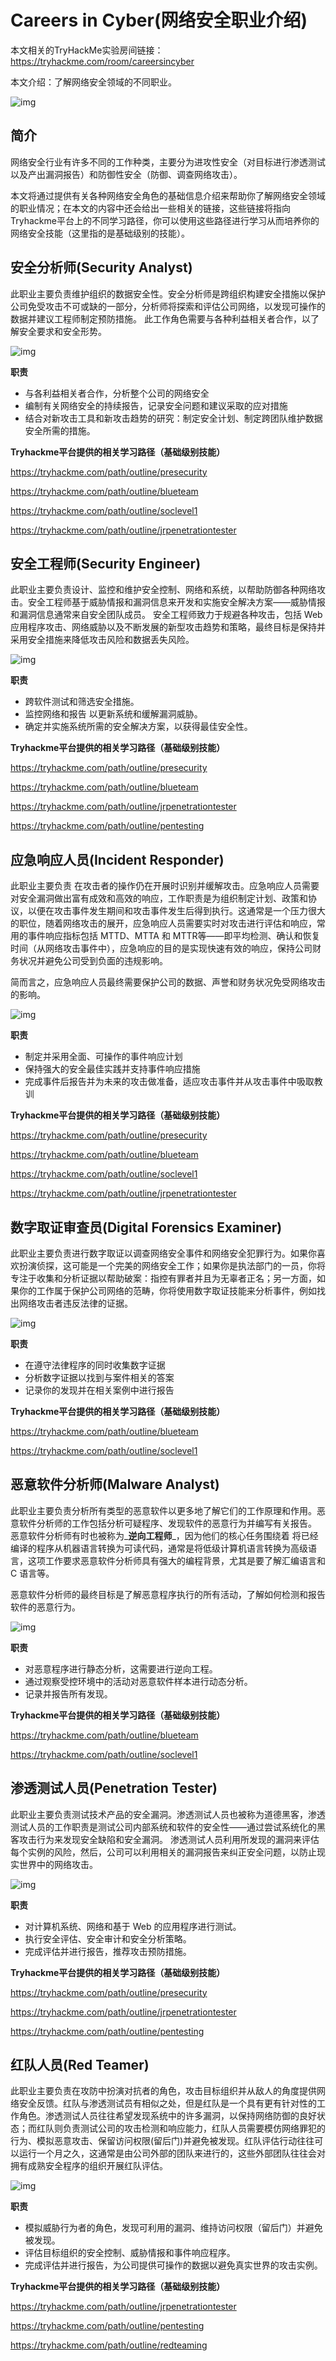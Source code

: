 # Careers in Cyber(网络安全职业介绍)

本文相关的TryHackMe实验房间链接：https://tryhackme.com/room/careersincyber

本文介绍：了解网络安全领域的不同职业。

![img](https://assets.tryhackme.com/room-banners/intro-to-cyber.png)

## 简介

网络安全行业有许多不同的工作种类，主要分为进攻性安全（对目标进行渗透测试以及产出漏洞报告）和防御性安全（防御、调查网络攻击）。

本文将通过提供有关各种网络安全角色的基础信息介绍来帮助你了解网络安全领域的职业情况；在本文的内容中还会给出一些相关的链接，这些链接将指向Tryhackme平台上的不同学习路径，你可以使用这些路径进行学习从而培养你的网络安全技能（这里指的是基础级别的技能）。

## 安全分析师(Security Analyst)

此职业主要负责维护组织的数据安全性。安全分析师是跨组织构建安全措施以保护公司免受攻击不可或缺的一部分，分析师将探索和评估公司网络，以发现可操作的数据并建议工程师制定预防措施。 此工作角色需要与各种利益相关者合作，以了解安全要求和安全形势。

![img](https://tryhackme-images.s3.amazonaws.com/user-uploads/5f04259cf9bf5b57aed2c476/room-content/5504f125b74401f8633bccd831e4c785.png)

**职责**

* 与各利益相关者合作，分析整个公司的网络安全
* 编制有关网络安全的持续报告，记录安全问题和建议采取的应对措施
* 结合对新攻击工具和新攻击趋势的研究：制定安全计划、制定跨团队维护数据安全所需的措施。

**Tryhackme平台提供的相关学习路径（基础级别技能）**

https://tryhackme.com/path/outline/presecurity

https://tryhackme.com/path/outline/blueteam

https://tryhackme.com/path/outline/soclevel1

https://tryhackme.com/path/outline/jrpenetrationtester

## 安全工程师(Security Engineer)

此职业主要负责设计、监控和维护安全控制、网络和系统，以帮助防御各种网络攻击。安全工程师基于威胁情报和漏洞信息来开发和实施安全解决方案——威胁情报和漏洞信息通常来自安全团队成员。 安全工程师致力于规避各种攻击，包括 Web 应用程序攻击、网络威胁以及不断发展的新型攻击趋势和策略，最终目标是保持并采用安全措施来降低攻击风险和数据丢失风险。

![img](https://tryhackme-images.s3.amazonaws.com/user-uploads/5f04259cf9bf5b57aed2c476/room-content/037b40529f9a15660ee458245c8c14dc.png)

**职责**

* 跨软件测试和筛选安全措施。
* 监控网络和报告 以更新系统和缓解漏洞威胁。
* 确定并实施系统所需的安全解决方案，以获得最佳安全性。

**Tryhackme平台提供的相关学习路径（基础级别技能）**

https://tryhackme.com/path/outline/presecurity

https://tryhackme.com/path/outline/blueteam

https://tryhackme.com/path/outline/jrpenetrationtester

https://tryhackme.com/path/outline/pentesting

## 应急响应人员(Incident Responder)

此职业主要负责 在攻击者的操作仍在开展时识别并缓解攻击。应急响应人员需要对安全漏洞做出富有成效和高效的响应，工作职责是为组织制定计划、政策和协议，以便在攻击事件发生期间和攻击事件发生后得到执行。这通常是一个压力很大的职位，随着网络攻击的展开，应急响应人员需要实时对攻击进行评估和响应，常用的事件响应指标包括 MTTD、MTTA 和 MTTR等——即平均检测、确认和恢复时间（从网络攻击事件中），应急响应的目的是实现快速有效的响应，保持公司财务状况并避免公司受到负面的违规影响。

简而言之，应急响应人员最终需要保护公司的数据、声誉和财务状况免受网络攻击的影响。

![img](https://tryhackme-images.s3.amazonaws.com/user-uploads/5f04259cf9bf5b57aed2c476/room-content/6a48b0ea257a587d560ffef4b28f4d35.png)

**职责**

* 制定并采用全面、可操作的事件响应计划
* 保持强大的安全最佳实践并支持事件响应措施
* 完成事件后报告并为未来的攻击做准备，适应攻击事件并从攻击事件中吸取教训

**Tryhackme平台提供的相关学习路径（基础级别技能）**

https://tryhackme.com/path/outline/presecurity

https://tryhackme.com/path/outline/blueteam

https://tryhackme.com/path/outline/soclevel1

https://tryhackme.com/path/outline/jrpenetrationtester

## 数字取证审查员(Digital Forensics Examiner)

此职业主要负责进行数字取证以调查网络安全事件和网络安全犯罪行为。如果你喜欢扮演侦探，这可能是一个完美的网络安全工作；如果你是执法部门的一员，你将专注于收集和分析证据以帮助破案：指控有罪者并且为无辜者正名；另一方面，如果你的工作属于保护公司网络的范畴，你将使用数字取证技能来分析事件，例如找出网络攻击者违反法律的证据。

![img](https://tryhackme-images.s3.amazonaws.com/user-uploads/5f04259cf9bf5b57aed2c476/room-content/22747e6c2cffce6de0c93f456784be37.png)

**职责**

* 在遵守法律程序的同时收集数字证据
* 分析数字证据以找到与案件相关的答案
* 记录你的发现并在相关案例中进行报告

**Tryhackme平台提供的相关学习路径（基础级别技能）**

https://tryhackme.com/path/outline/blueteam

https://tryhackme.com/path/outline/soclevel1

## 恶意软件分析师(Malware Analyst)

此职业主要负责分析所有类型的恶意软件以更多地了解它们的工作原理和作用。恶意软件分析师的工作包括分析可疑程序、发现软件的恶意行为并编写有关报告。 恶意软件分析师有时也被称为_**逆向工程师**_，因为他们的核心任务围绕着 将已经编译的程序从机器语言转换为可读代码，通常是将低级计算机语言转换为高级语言，这项工作要求恶意软件分析师具有强大的编程背景，尤其是要了解汇编语言和 C 语言等。

恶意软件分析师的最终目标是了解恶意程序执行的所有活动，了解如何检测和报告软件的恶意行为。

![img](https://tryhackme-images.s3.amazonaws.com/user-uploads/5f04259cf9bf5b57aed2c476/room-content/49b9585d464f633da235ad1ac6e657d8.png)

**职责**

* 对恶意程序进行静态分析，这需要进行逆向工程。
* 通过观察受控环境中的活动对恶意软件样本进行动态分析。
* 记录并报告所有发现。

**Tryhackme平台提供的相关学习路径（基础级别技能）**

https://tryhackme.com/path/outline/blueteam

https://tryhackme.com/path/outline/soclevel1

## 渗透测试人员(Penetration Tester)

此职业主要负责测试技术产品的安全漏洞。渗透测试人员也被称为道德黑客，渗透测试人员的工作职责是测试公司内部系统和软件的安全性——通过尝试系统化的黑客攻击行为来发现安全缺陷和安全漏洞。 渗透测试人员利用所发现的漏洞来评估每个实例的风险，然后，公司可以利用相关的漏洞报告来纠正安全问题，以防止现实世界中的网络攻击。

![img](https://tryhackme-images.s3.amazonaws.com/user-uploads/5f04259cf9bf5b57aed2c476/room-content/1b9ac0842dca3efabbc15387fc4f0261.png)

**职责**

* 对计算机系统、网络和基于 Web 的应用程序进行测试。
* 执行安全评估、安全审计和安全分析策略。
* 完成评估并进行报告，推荐攻击预防措施。

**Tryhackme平台提供的相关学习路径（基础级别技能）**

https://tryhackme.com/path/outline/presecurity

https://tryhackme.com/path/outline/jrpenetrationtester

https://tryhackme.com/path/outline/pentesting

## 红队人员(Red Teamer)

此职业主要负责在攻防中扮演对抗者的角色，攻击目标组织并从敌人的角度提供网络安全反馈。红队与渗透测试员有相似之处，但是红队是一个具有更有针对性的工作角色。渗透测试人员往往希望发现系统中的许多漏洞，以保持网络防御的良好状态；而红队则负责测试公司的攻击检测和响应能力，红队人员需要模仿网络罪犯的行为、模拟恶意攻击、保留访问权限(留后门)并避免被发现。红队评估行动往往可以运行一个月之久，这通常是由公司外部的团队来进行的，这些外部团队往往会对拥有成熟安全程序的组织开展红队评估。

![img](https://tryhackme-images.s3.amazonaws.com/user-uploads/5f04259cf9bf5b57aed2c476/room-content/4fa8afd51656c084df33a42566709610.png)

**职责**

* 模拟威胁行为者的角色，发现可利用的漏洞、维持访问权限（留后门）并避免被发现。
* 评估目标组织的安全控制、威胁情报和事件响应程序。
* 完成评估并进行报告，为公司提供可操作的数据以避免真实世界的攻击实例。

**Tryhackme平台提供的相关学习路径（基础级别技能）**

https://tryhackme.com/path/outline/jrpenetrationtester

https://tryhackme.com/path/outline/pentesting

https://tryhackme.com/path/outline/redteaming
